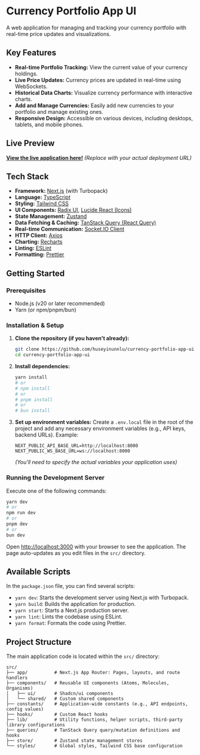 # Currency Portfolio App UI

A web application for managing and tracking your currency portfolio with real-time price updates and visualizations.

## Key Features

*   **Real-time Portfolio Tracking:** View the current value of your currency holdings.
*   **Live Price Updates:** Currency prices are updated in real-time using WebSockets.
*   **Historical Data Charts:** Visualize currency performance with interactive charts.
*   **Add and Manage Currencies:** Easily add new currencies to your portfolio and manage existing ones.
*   **Responsive Design:** Accessible on various devices, including desktops, tablets, and mobile phones.

## Live Preview

[**View the live application here!**](https://currency-portfolio-app-ui.vercel.app/?tab=currency) *(Replace with your actual deployment URL)*

## Tech Stack

*   **Framework:** [Next.js](https://nextjs.org/) (with Turbopack)
*   **Language:** [TypeScript](https://www.typescriptlang.org/)
*   **Styling:** [Tailwind CSS](https://tailwindcss.com/)
*   **UI Components:** [Radix UI](https://www.radix-ui.com/), [Lucide React (Icons)](https://lucide.dev/)
*   **State Management:** [Zustand](https://zustand.surge.sh/)
*   **Data Fetching & Caching:** [TanStack Query (React Query)](https://tanstack.com/query/latest)
*   **Real-time Communication:** [Socket.IO Client](https://socket.io/docs/v4/client-api/)
*   **HTTP Client:** [Axios](https://axios-http.com/)
*   **Charting:** [Recharts](https://recharts.org/)
*   **Linting:** [ESLint](https://eslint.org/)
*   **Formatting:** [Prettier](https://prettier.io/)

## Getting Started

### Prerequisites

*   Node.js (v20 or later recommended)
*   Yarn (or npm/pnpm/bun)

### Installation & Setup

1.  **Clone the repository (if you haven't already):**
    ```bash
    git clone https://github.com/huseyinunnlu/currency-portfolio-app-ui.git
    cd currency-portfolio-app-ui
    ```

2.  **Install dependencies:**
    ```bash
    yarn install
    # or
    # npm install
    # or
    # pnpm install
    # or
    # bun install
    ```

3.  **Set up environment variables:**
    Create a `.env.local` file in the root of the project and add any necessary environment variables (e.g., API keys, backend URLs).
    Example:
    ```env
    NEXT_PUBLIC_API_BASE_URL=http://localhost:8000
    NEXT_PUBLIC_WS_BASE_URL=ws://localhost:8000
    ```
    *(You'll need to specify the actual variables your application uses)*

### Running the Development Server

Execute one of the following commands:

```bash
yarn dev
# or
npm run dev
# or
pnpm dev
# or
bun dev
```

Open [http://localhost:3000](http://localhost:3000) with your browser to see the application. The page auto-updates as you edit files in the `src/` directory.

## Available Scripts

In the `package.json` file, you can find several scripts:

*   `yarn dev`: Starts the development server using Next.js with Turbopack.
*   `yarn build`: Builds the application for production.
*   `yarn start`: Starts a Next.js production server.
*   `yarn lint`: Lints the codebase using ESLint.
*   `yarn format`: Formats the code using Prettier.

## Project Structure

The main application code is located within the `src/` directory:

```
src/
├── app/          # Next.js App Router: Pages, layouts, and route handlers
├── components/   # Reusable UI components (Atoms, Molecules, Organisms)
│   ├── ui/       # Shadcn/ui components
│   └── shared/   # Custom shared components
├── constants/    # Application-wide constants (e.g., API endpoints, config values)
├── hooks/        # Custom React hooks
├── lib/          # Utility functions, helper scripts, third-party library configurations
├── queries/      # TanStack Query query/mutation definitions and hooks
├── store/        # Zustand state management stores
└── styles/       # Global styles, Tailwind CSS base configuration
```